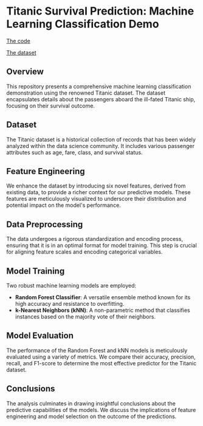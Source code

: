 # Titanic Survival Prediction: Machine Learning Classification Demo

[The code](https://github.com/aamik/titanicML/blob/main/titanicdemo.ipynb)

[The dataset](https://github.com/datasciencedojo/datasets/blob/master/titanic.csv)

## Overview
This repository presents a comprehensive machine learning classification demonstration using the renowned Titanic dataset. The dataset encapsulates details about the passengers aboard the ill-fated Titanic ship, focusing on their survival outcome.

## Dataset
The Titanic dataset is a historical collection of records that has been widely analyzed within the data science community. It includes various passenger attributes such as age, fare, class, and survival status.

## Feature Engineering
We enhance the dataset by introducing six novel features, derived from existing data, to provide a richer context for our predictive models. These features are meticulously visualized to underscore their distribution and potential impact on the model's performance.

## Data Preprocessing
The data undergoes a rigorous standardization and encoding process, ensuring that it is in an optimal format for model training. This step is crucial for aligning feature scales and encoding categorical variables.

## Model Training
Two robust machine learning models are employed:
- **Random Forest Classifier**: A versatile ensemble method known for its high accuracy and resistance to overfitting.
- **k-Nearest Neighbors (kNN)**: A non-parametric method that classifies instances based on the majority vote of their neighbors.

## Model Evaluation
The performance of the Random Forest and kNN models is meticulously evaluated using a variety of metrics. We compare their accuracy, precision, recall, and F1-score to determine the most effective predictor for the Titanic dataset.

## Conclusions
The analysis culminates in drawing insightful conclusions about the predictive capabilities of the models. We discuss the implications of feature engineering and model selection on the outcome of the predictions.